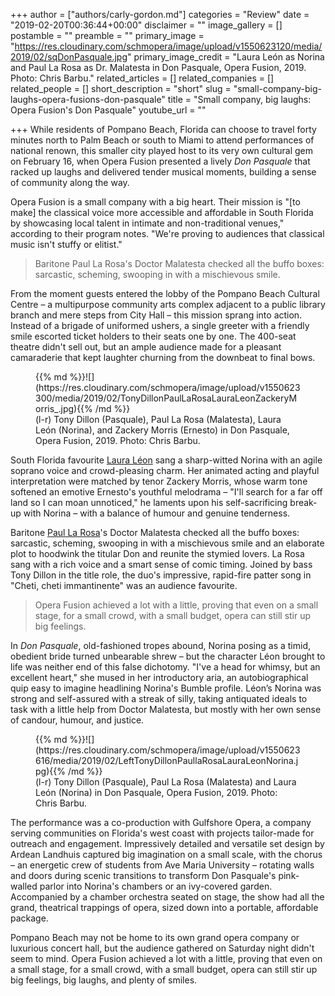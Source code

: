 +++
author = ["authors/carly-gordon.md"]
categories = "Review"
date = "2019-02-20T00:36:44+00:00"
disclaimer = ""
image_gallery = []
postamble = ""
preamble = ""
primary_image = "https://res.cloudinary.com/schmopera/image/upload/v1550623120/media/2019/02/sqDonPasquale.jpg"
primary_image_credit = "Laura León as Norina and Paul La Rosa as Dr. Malatesta in Don Pasquale, Opera Fusion, 2019. Photo: Chris Barbu."
related_articles = []
related_companies = []
related_people = []
short_description = "short"
slug = "small-company-big-laughs-opera-fusions-don-pasquale"
title = "Small company, big laughs: Opera Fusion's Don Pasquale"
youtube_url = ""

+++
While residents of Pompano Beach, Florida can choose to travel forty minutes north to Palm Beach or south to Miami to attend performances of national renown, this smaller city played host to its very own cultural gem on February 16, when Opera Fusion presented a lively _Don Pasquale_ that racked up laughs and delivered tender musical moments, building a sense of community along the way.

Opera Fusion is a small company with a big heart. Their mission is "\[to make\] the classical voice more accessible and affordable in South Florida by showcasing local talent in intimate and non-traditional venues," according to their program notes. "We're proving to audiences that classical music isn't stuffy or elitist."

>Baritone Paul La Rosa's Doctor Malatesta checked all the buffo boxes: sarcastic, scheming, swooping in with a mischievous smile.

From the moment guests entered the lobby of the Pompano Beach Cultural Centre – a multipurpose community arts complex adjacent to a public library branch and mere steps from City Hall – this mission sprang into action. Instead of a brigade of uniformed ushers, a single greeter with a friendly smile escorted ticket holders to their seats one by one. The 400-seat theatre didn't sell out, but an ample audience made for a pleasant camaraderie that kept laughter churning from the downbeat to final bows.

<figure data-type="image">{{% md %}}![](https://res.cloudinary.com/schmopera/image/upload/v1550623300/media/2019/02/TonyDillonPaulLaRosaLauraLeonZackeryMorris_.jpg){{% /md %}}

<figcaption>(l-r) Tony Dillon (Pasquale), Paul La Rosa (Malatesta), Laura León (Norina), and Zackery Morris (Ernesto) in Don Pasquale, Opera Fusion, 2019. Photo: Chris Barbu.</figcaption>

</figure>

South Florida favourite [Laura Léon](/scene/people/laura-leon/) sang a sharp-witted Norina with an agile soprano voice and crowd-pleasing charm. Her animated acting and playful interpretation were matched by tenor Zackery Morris, whose warm tone softened an emotive Ernesto's youthful melodrama – "I'll search for a far off land so I can moan unnoticed," he laments upon his self-sacrificing break-up with Norina – with a balance of humour and genuine tenderness.

Baritone [Paul La Rosa](/scene/people/paul-la-rosa/)'s Doctor Malatesta checked all the buffo boxes: sarcastic, scheming, swooping in with a mischievous smile and an elaborate plot to hoodwink the titular Don and reunite the stymied lovers. La Rosa sang with a rich voice and a smart sense of comic timing. Joined by bass Tony Dillon in the title role, the duo's impressive, rapid-fire patter song in "Cheti, cheti immantinente" was an audience favourite.

>Opera Fusion achieved a lot with a little, proving that even on a small stage, for a small crowd, with a small budget, opera can still stir up big feelings.

In _Don Pasquale_, old-fashioned tropes abound, Norina posing as a timid, obedient bride turned unbearable shrew – but the character Léon brought to life was neither end of this false dichotomy. "I've a head for whimsy, but an excellent heart," she mused in her introductory aria, an autobiographical quip easy to imagine headlining Norina's Bumble profile. Léon’s Norina was strong and self-assured with a streak of silly, taking antiquated ideals to task with a little help from Doctor Malatesta, but mostly with her own sense of candour, humour, and justice.

<figure data-type="image">{{% md %}}![](https://res.cloudinary.com/schmopera/image/upload/v1550623616/media/2019/02/LeftTonyDillonPaullaRosaLauraLeonNorina.jpg){{% /md %}}

<figcaption>(l-r) Tony Dillon (Pasquale), Paul La Rosa (Malatesta) and Laura León (Norina) in Don Pasquale, Opera Fusion, 2019. Photo: Chris Barbu.</figcaption>

</figure>

The performance was a co-production with Gulfshore Opera, a company serving communities on Florida's west coast with projects tailor-made for outreach and engagement. Impressively detailed and versatile set design by Ardean Landhuis captured big imagination on a small scale, with the chorus – an energetic crew of students from Ave Maria University – rotating walls and doors during scenic transitions to transform Don Pasquale's pink-walled parlor into Norina's chambers or an ivy-covered garden. Accompanied by a chamber orchestra seated on stage, the show had all the grand, theatrical trappings of opera, sized down into a portable, affordable package.

Pompano Beach may not be home to its own grand opera company or luxurious concert hall, but the audience gathered on Saturday night didn't seem to mind. Opera Fusion achieved a lot with a little, proving that even on a small stage, for a small crowd, with a small budget, opera can still stir up big feelings, big laughs, and plenty of smiles.